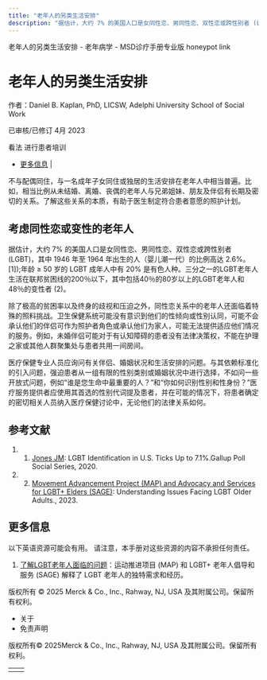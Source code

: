 ```yaml
---
title: "老年人的另类生活安排"
description: "据估计，大约 7% 的美国人口是女同性恋、男同性恋、双性恋或跨性别者 (LGBT)，其中 1946 年至 1964 年出生的人（婴儿潮一代）的比例高达 2.6%。\\[1\\]);年龄 ≥ 50 岁的 LGBT 成年人中有 20% 是有色人种。三分之一的LGBT老年人生活在联邦贫困线的200％以下，其中包括40％的80岁以上的LGBT老年人和48％的变性者 (2)。"
---
```


﻿老年人的另类生活安排 \- 老年病学 \- MSD诊疗手册专业版 honeypot link

# 老年人的另类生活安排

作者：Daniel B. Kaplan, PhD, LICSW, Adelphi University School of Social Work

已审核/已修订 4月 2023

看法 进行患者培训

- [更多信息](#更多信息_v52121622_zh) \|

不与配偶同住，与一名成年子女同住或独居的生活安排在老年人中相当普遍。比如，相当比例从未结婚、离婚、丧偶的老年人与兄弟姐妹、朋友及伴侣有长期及密切的关系。了解这些关系的本质，有助于医生制定符合患者意愿的照护计划。

## 考虑同性恋或变性的老年人

据估计，大约 7% 的美国人口是女同性恋、男同性恋、双性恋或跨性别者 (LGBT)，其中 1946 年至 1964 年出生的人（婴儿潮一代）的比例高达 2.6%。\[1\]);年龄 ≥ 50 岁的 LGBT 成年人中有 20% 是有色人种。三分之一的LGBT老年人生活在联邦贫困线的200％以下，其中包括40％的80岁以上的LGBT老年人和48％的变性者 (2)。

除了极高的贫困率以及终身的歧视和压迫之外，同性恋关系中的老年人还面临着特殊的照料挑战。卫生保健系统可能没有意识到他们的性倾向或性别认同，可能不会承认他们的伴侣可作为照护者角色或承认他们为家人，可能无法提供适应他们情况的服务。例如，未婚伴侣可能对于有认知障碍的患者没有法律决策权，不能在护理之家或其他人群聚集处与患者共用一间房间。

医疗保健专业人员应询问有关伴侣、婚姻状况和生活安排的问题。与其依赖标准化的引入问题，强迫患者从一组有限的性别类别或婚姻状况中进行选择，不如问一些开放式问题，例如“谁是您生命中最重要的人？”和“你如何识别性别和性身份？”医疗服务提供者应使用其首选的性别代词提及患者，并在可能的情况下，将患者确定的密切相关人员纳入医疗保健讨论中，无论他们的法律关系如何。

## 参考文献

1. 1. [Jones JM](https://news.gallup.com/poll/389792/lgbt-identification-ticks-up.aspx): LGBT Identification in U.S. Ticks Up to 7.1%.Gallup Poll Social Series, 2020.

2. 2. [Movement Advancement Project (MAP) and Advocacy and Services for LGBT+ Elders (SAGE)](https://www.lgbtmap.org/file/understanding-issues-facing-lgbt-older-adults.pdf): Understanding Issues Facing LGBT Older Adults., 2023.


## 更多信息

以下英语资源可能会有用。 请注意，本手册对这些资源的内容不承担任何责任。

1. [了解LGBT老年人面临的问题](https://www.lgbtmap.org/file/understanding-issues-facing-lgbt-older-adults.pdf)：运动推进项目 (MAP) 和 LGBT+ 老年人倡导和服务 (SAGE) 解释了 LGBT 老年人的独特需求和经历。




版权所有 © 2025
Merck & Co., Inc., Rahway, NJ, USA 及其附属公司。保留所有权利。

- 关于
- 免责声明

版权所有© 2025Merck & Co., Inc., Rahway, NJ, USA 及其附属公司。保留所有权利。

|     |     |
| --- | --- |
|  |  |